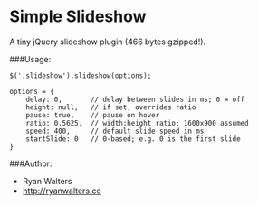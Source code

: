 # Simple Slideshow

A tiny jQuery slideshow plugin (466 bytes gzipped!).

###Usage:

`$('.slideshow').slideshow(options);`

    options = {
        delay: 0,       // delay between slides in ms; 0 = off
        height: null,   // if set, overrides ratio
        pause: true,    // pause on hover
        ratio: 0.5625,  // width:height ratio; 1600x900 assumed
        speed: 400,     // default slide speed in ms
        startSlide: 0   // 0-based; e.g. 0 is the first slide
    }

###Author:

- Ryan Walters
- http://ryanwalters.co